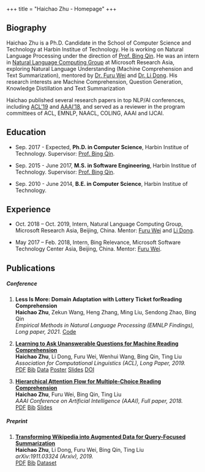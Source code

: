 +++
title = "Haichao Zhu - Homepage"
+++

## Biography

<!-- {{< figure class="avatar" src="/avatar.png" alt="avatar">}} -->
Haichao Zhu is a Ph.D. Candidate in the School of Computer Science and Technology at Harbin Institue of Technology.
He is working on Natural Language Processing under the direction of [Prof. Bing Qin](http://ir.hit.edu.cn/~qinb/).
He was an intern in [Natural Language Computing Group](https://www.microsoft.com/en-us/research/group/natural-language-computing/) at Microsoft Research Asia, exploring Natural Language Understanding (Machine Comprehension and Text Summarization), mentored by [Dr. Furu Wei](http://gitnlp.org/index.html) and [Dr. Li Dong](http://dong.li).
His research interests are Machine Comprehension, Question Generation, Knowledge Distillation and Text Summarization 

Haichao published several research papers in top NLP/AI conferences, including [ACL’19](http://www.acl2019.org/EN/index.xhtml) and [AAAI’18](https://aaai.org/Conferences/AAAI-18/), and served as a reviewer in the program committees of ACL, EMNLP, NAACL, COLING, AAAI and IJCAI.


## Education

- Sep. 2017 - Expected, **Ph.D. in Computer Science**, Harbin Institue of Technology. Supervisor: [Prof. Bing Qin](http://ir.hit.edu.cn/~qinb/).

- Sep. 2015 - June 2017, **M.S. in Software Engineering**, Harbin Institue of Technology. Supervisor: [Prof. Bing Qin](http://ir.hit.edu.cn/~qinb/).

- Sep. 2010 - June 2014, **B.E. in Computer Science**, Harbin Institue of Technology.

## Experience

- Oct. 2018 – Oct. 2019, Intern, Natural Language Computing Group, Microsoft Research Asia, Beijing, China. Mentor: [Furu Wei](http://gitnlp.org/index.html) and [Li Dong](http://dong.li).

- May 2017 – Feb. 2018, Intern, Bing Relevance, Microsoft Software Technology Center Asia, Beijing, China. Mentor: [Furu Wei](http://gitnlp.org/index.html).

## Publications


##### Conference
1. **Less Is More: Domain Adaptation with Lottery Ticket forReading Comprehension**
<br> **Haichao Zhu**, Zekun Wang, Heng Zhang, Ming Liu, Sendong Zhao, Bing Qin
<br> *Empirical Methods in Natural Language Processing (EMNLP Findings), Long paper, 2021.*
[Code](https://github.com/haichao592/ALTER)

1. [**Learning to Ask Unanswerable Questions for Machine Reading Comprehension**](https://www.aclweb.org/anthology/P19-1415)
<br> **Haichao Zhu**, Li Dong, Furu Wei, Wenhui Wang, Bing Qin, Ting Liu 
<br> *Association for Computational Linguistics (ACL),  Long Paper, 2019.*
<br> [PDF](zhu-etal-2019-learning.pdf) 
[Bib](zhu-etal-2019-learning.bib) 
[Data](https://github.com/haichao592/UnAnsQ) 
[Poster](acl19_poster.pdf) 
[Slides](acl19_slides.pdf) 
[DOI](https://doi.org/10.18653/v1/P19-1415) 

1. [**Hierarchical Attention Flow for Multiple-Choice Reading Comprehension**](https://www.aaai.org/ocs/index.php/AAAI/AAAI18/paper/viewFile/16331/16177")
<br> **Haichao Zhu**, Furu Wei, Bing Qin, Ting Liu
<br> *AAAI Conference on Artificial Intelligence (AAAI), Full paper, 2018.*
<br> [PDF](zhu-etal-2018-hierarchical.pdf) 
[Bib](zhu-etal-2018-hierarchical.bib) 
[Slides](aaai18_slides.pdf)

<!-- ##### Jounal
1. [**Transforming Wikipedia into Augmented Data for Query-Focused Summarization**](https://arxiv.org/abs/1911.03324)
<br> **Haichao Zhu**, Li Dong, Furu Wei, Bing Qin, Ting Liu
<br> *IEEE/ACM Transactions on Audio, Speech, and Language Processing (TASLP), 2021.* -->

##### Preprint
1. [**Transforming Wikipedia into Augmented Data for Query-Focused Summarization**](https://arxiv.org/abs/1911.03324)
<br> **Haichao Zhu**, Li Dong, Furu Wei, Bing Qin, Ting Liu
<br> *arXiv:1911.03324 (Arxiv), 2019.*
<br> [PDF](zhu-2019-transforming.pdf) 
[Bib](zhu-2019-transforming.bib) 
[Dataset](https://drive.google.com/drive/folders/1VLUvj0sapMYS-3_oFEeN8nxxoV2AUVYS?usp=sharing) 

<!-- 1. **Answer Guided Neural Network for Conversational Question Generation**
<br> Zekun Wang, **Haichao Zhu**, Ming Liu, Yiheng Xu, Bing Qin -->
